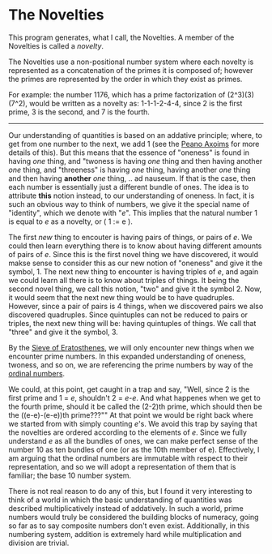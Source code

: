 # The Novelties

This program generates, what I call, the Novelties.  A member of the Novelties is called a *novelty*. 

The Novelties use a non-positional number system where each novelty is represented as a concatenation of the primes it is composed of; however the primes are represented by the order in which they exist as primes.  

For example: the number 1176, which has a prime factorization of (2^3)(3)(7^2), would be written as a novelty as: 1-1-1-2-4-4, since 2 is the first prime, 3 is the second, and 7 is the fourth.

---

Our understanding of quantities is based on an addative principle; where, to get from one number to the next, we add 1 (see the [Peano Axoims](https://youtu.be/3gBoP8jZ1Is?si=4pPOlf5IM-a0WDF2) for more details of this).  But this means that the essence of "oneness" is found in having *one* thing, and "twoness is having *one* thing and then having another *one* thing, and "threeness" is having *one* thing, having another *one* thing and then having **another** *one* thing, .. ad nauseum.  If that is the case, then each number is essentially just a different bundle of ones.  The idea is to attribute **this** notion instead, to our understanding of oneness.  In fact, it is such an obvious way to think of numbers, we give it the special name of "identity", which we denote with "*e*".  This implies that the natural number 1 is equal to *e* as a novelty, or \( 1 := e \).

  The first *new* thing to encouter is having pairs of things, or pairs of *e*.  We could then learn everything there is to know about having different amounts of pairs of *e*.  Since this is the first novel thing we have discovered, it would makse sense to consider this as our new notion of "oneness" and give it the symbol, 1.
  The next new thing to encounter is having triples of *e*, and again we could learn all there is to know about triples of things.  It being the second novel thing, we call this notion, "two" and give it the symbol 2.  Now, it would seem that the next new thing would be to have quadruples. However, since a pair of pairs is 4 things, when we discovered pairs we also discovered quadruples. Since quintuples can not be reduced to pairs or triples, the next new thing will be: having quintuples of things. We call that "three" and give it the symbol, 3.  
 
  By the [Sieve of Eratosthenes](https://en.wikipedia.org/wiki/Sieve_of_Eratosthenes), we will only encounter new things when we encounter prime numbers.  In this expanded understanding of oneness, twoness, and so on, we are referencing the prime numbers by way of the [ordinal numbers](https://en.wikipedia.org/wiki/Ordinal_number).  
  
  We could, at this point, get caught in a trap and say, "Well, since 2 is the first prime and 1 = *e*, shouldn't 2 = *e*-*e*. And what happenes when we get to the fourth prime, should it be called the (2-2)th prime, which should then be the ((e-e)-(e-e))th prime???""  At that point we would be right back where we started from with simply counting *e*'s.  We avoid this trap by saying that the novelties are ordered according to the elements of *e*.  Since we fully understand *e* as all the bundles of ones, we can make perfect sense of the number 10 as ten bundles of one (or as the 10th member of e).  Effectively, I am arguing that the ordinal numbers are immutable with respect to their representation, and so we will adopt a representation of them that is familiar; the base 10 number system.

  There is not real reason to do any of this, but I found it very interesting to think of a world in which the basic understanding of quantities was described multiplicatively instead of addatively. In such a world, prime numbers would truly be considered the building blocks of numeracy, going so far as to say composite numbers don't even exist. Additionally, in this numbering system, addition is extremely hard while multiplication and division are trivial.
